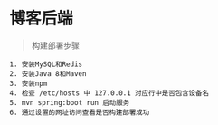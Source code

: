 # 博客后端

> 构建部署步骤

```
1. 安装MySQL和Redis
2. 安装Java 8和Maven
3. 安装npm
4. 检查 /etc/hosts 中 127.0.0.1 对应行中是否包含设备名
5. mvn spring:boot run 启动服务
6. 通过设置的网址访问查看是否构建部署成功
```